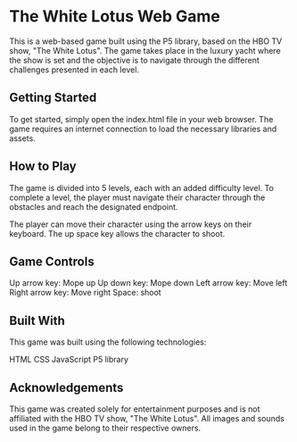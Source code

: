 # The White Lotus Web Game

This is a web-based game built using the P5 library, based on the HBO TV show, "The White Lotus". The game takes place in the luxury yacht where the show is set and the objective is to navigate through the different challenges presented in each level.

## Getting Started
To get started, simply open the index.html file in your web browser. The game requires an internet connection to load the necessary libraries and assets.

## How to Play
The game is divided into 5 levels, each with an added difficulty level. To complete a level, the player must navigate their character through the obstacles and reach the designated endpoint.

The player can move their character using the arrow keys on their keyboard. The up space key allows the character to shoot.

## Game Controls
Up arrow key: Mope up
Up down key: Mope down
Left arrow key: Move left
Right arrow key: Move right
Space: shoot

## Built With
This game was built using the following technologies:

HTML
CSS
JavaScript
P5 library

## Acknowledgements
This game was created solely for entertainment purposes and is not affiliated with the HBO TV show, "The White Lotus". All images and sounds used in the game belong to their respective owners.